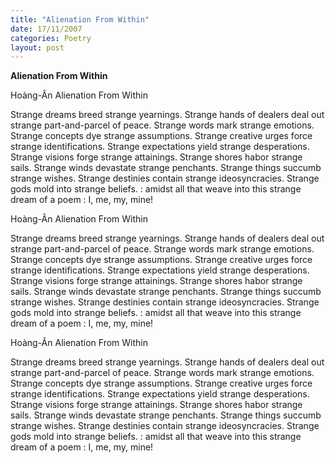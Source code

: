 ```yaml
---
title: "Alienation From Within"
date: 17/11/2007
categories: Poetry
layout: post
---
```


**Alienation From Within**

Hoàng-Ân
Alienation From Within

Strange dreams breed strange yearnings.
Strange hands of dealers deal out strange part-and-parcel of peace.
Strange words mark strange emotions.
Strange concepts dye strange assumptions.
Strange creative urges force strange identifications.
Strange expectations yield strange desperations.
Strange visions forge strange attainings.
Strange shores habor strange sails.
Strange winds devastate strange penchants.
Strange things succumb strange wishes.
Strange destinies contain strange ideosyncracies.
Strange gods mold into strange beliefs.
: amidst all that
  weave
  into this strange dream of a poem
: I, me, my, mine!

Hoàng-Ân
Alienation From Within

Strange dreams breed strange yearnings.
Strange hands of dealers deal out strange part-and-parcel of peace.
Strange words mark strange emotions.
Strange concepts dye strange assumptions.
Strange creative urges force strange identifications.
Strange expectations yield strange desperations.
Strange visions forge strange attainings.
Strange shores habor strange sails.
Strange winds devastate strange penchants.
Strange things succumb strange wishes.
Strange destinies contain strange ideosyncracies.
Strange gods mold into strange beliefs.
: amidst all that
  weave
  into this strange dream of a poem
: I, me, my, mine!

Hoàng-Ân
Alienation From Within

Strange dreams breed strange yearnings.
Strange hands of dealers deal out strange part-and-parcel of peace.
Strange words mark strange emotions.
Strange concepts dye strange assumptions.
Strange creative urges force strange identifications.
Strange expectations yield strange desperations.
Strange visions forge strange attainings.
Strange shores habor strange sails.
Strange winds devastate strange penchants.
Strange things succumb strange wishes.
Strange destinies contain strange ideosyncracies.
Strange gods mold into strange beliefs.
: amidst all that
  weave
  into this strange dream of a poem
: I, me, my, mine!
